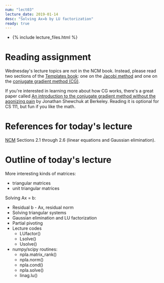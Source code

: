 ```yaml
---
num: "lect03"
lecture_date: 2019-01-14
desc: "Solving Ax=b by LU factorization"
ready: true
---
```


* {% include lecture_files.html %}

# Reading assignment

Wednesday's lecture topics are not in the NCM book.
Instead, please read two sections of the 
[Templates book](http://www.netlib.org/linalg/html_templates/report.html):
one on the
[Jacobi method](http://www.netlib.org/linalg/html_templates/node12.html)
and one on the
[conjugate gradient method (CG)](http://www.netlib.org/linalg/html_templates/node20.html).

If you're interested in learning more about how CG works,
there's a great paper called
[An introduction to the conjugate gradient method without the agonizing pain](https://people.eecs.berkeley.edu/~jrs/jrspapers.html#cg) by Jonathan Shewchuk at Berkeley.
Reading it is optional for CS 111, but fun if you like the math.

# References for today's lecture

[NCM](http://www.cs.ucsb.edu/~gilbert/cs111/chapters/)
Sections 2.1 through 2.6 (linear equations and Gaussian elimination).

# Outline of today's lecture

More interesting kinds of matrices:

   - triangular matrices
   - unit triangular matrices

Solving Ax = b:

   - Residual b - Ax, residual norm
   - Solving triangular systems
   - Gaussian elimination and LU factorization
   - Partial pivoting
   - Lecture codes 
     - LUfactor() 
     - Lsolve() 
     - Usolve()
   - numpy/scipy routines:
     - npla.matrix_rank()
     - npla.norm()
     - npla.cond()
     - npla.solve()
     - linag.lu()
